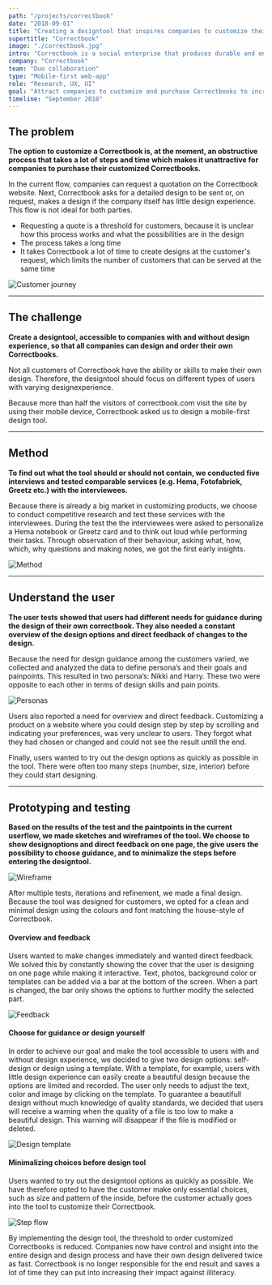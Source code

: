 ```yaml
---
path: "/projects/correctbook"
date: "2018-09-01"
title: "Creating a designtool that inspires companies to customize their endlessly reusable notebook"
supertitle: "Correctbook"
image: "./correctbook.jpg"
intro: "Correctbook is a social enterprise that produces durable and endlessly erasable notebooks. The profit from purchases goes to illiterate children in need of writing material. In order to raise more money for the children, Correctbook wants to attract companies to sell more notebooks by offering them an option to customize their own sustainable notebook."
company: "Correctbook"
team: "Duo collaboration"
type: "Mobile-first web-app"
role: "Research, UX, UI"
goal: "Attract companies to customize and purchase Correctbooks to increase the impact on illiteracy."
timeline: "September 2018"
---
```


## The problem

**The option to customize a Correctbook is, at the moment, an obstructive process that takes a lot of steps and time which makes it unattractive for companies to purchase their customized Correctbooks.**

In the current flow, companies can request a quotation on the Correctbook website. Next, Correctbook asks for a detailed design to be sent or, on request, makes a design if the company itself has little design experience. This flow is not ideal for both parties. 

- Requesting a quote is a threshold for customers, because it is unclear how this process works and what the possibilities are in the design
- The process takes a long time 
- It takes Correctbook a lot of time to create designs at the customer's request, which limits the number of customers that can be served at the same time

![Customer journey](customer-journey.jpg)

---

## The challenge

**Create a designtool, accessible to companies with and without design experience, so that all companies can design and order their own Correctbooks.**

Not all customers of Correctbook have the ability or skills to make their own design. Therefore, the designtool should focus on different types of users with varying designexperience.

Because more than half the visitors of correctbook.com visit the site by using their mobile device, Correctbook asked us to design a mobile-first design tool. 

---

## Method

**To find out what the tool should or should not contain, we conducted five interviews and tested comparable services (e.g. Hema, Fotofabriek, Greetz etc.) with the interviewees.**

Because there is already a big market in customizing products, we choose to conduct competitive research and test these services with the interviewees. During the test the the interviewees were asked to personalize a Hema notebook or Greetz card and to think out loud while performing their tasks. Through observation of their behaviour, asking what, how, which, why questions and making notes, we got the first early insights.

![Method](method-image.jpg)

---

## Understand the user

**The user tests showed that users had different needs for guidance during the design of their own correctbook. They also needed a constant overview of the design options and direct feedback of changes to the design.**

Because the need for design guidance among the customers varied, we collected and analyzed the data to define persona’s and their goals and painpoints. This resulted in two persona’s: Nikki and Harry. These two were opposite to each other in terms of design skills and pain points. 

![Personas](images-persona.jpg)

Users also reported a need for overview and direct feedback. Customizing a product on a website where you could design step by step by scrolling and indicating your preferences, was very unclear to users. They forgot what they had chosen or changed and could not see the result untill the end.

Finally, users wanted to try out the design options as quickly as possible in the tool. There were often too many steps (number, size, interior) before they could start designing.

---

## Prototyping and testing

**Based on the results of the test and the paintpoints in the current userflow, we made sketches and wireframes of the tool. We choose to show designoptions and direct feedback on one page, the give users the possibility to choose guidance, and to minimalize the steps before entering the designtool.**

![Wireframe](wireframe.jpg)

After multiple tests, iterations and refinement, we made a final design. Because the tool was designed for customers, we opted for a clean and minimal design using the colours and font matching the house-style of Correctbook.

#### Overview and feedback
Users wanted to make changes immediately and wanted direct feedback. We solved this by constantly showing the cover that the user is designing on one page while making it interactive. Text, photos, background color or templates can be added via a bar at the bottom of the screen. When a part is changed, the bar only shows the options to further modify the selected part.

![Feedback](interactie-en-feedback.jpg)

#### Choose for guidance or design yourself
In order to achieve our goal and make the tool accessible to users with and without design experience, we decided to give two design options: self-design or design using a template. With a template, for example, users with little design experience can easily create a beautiful design because the options are limited and recorded. The user only needs to adjust the text, color and image by clicking on the template. To guarantee a beautifull design without much knowledge of quality standards, we decided that users will receive a warning when the quality of a file is too low to make a beautiful design. This warning will disappear if the file is modified or deleted.

![Design template](ontwerpen-via-een-template.jpg)

#### Minimalizing choices before design tool
Users wanted to try out the designtool options as quickly as possible. We have therefore opted to have the customer make only essential choices, such as size and pattern of the inside, before the customer actually goes into the tool to customize their Correctbook.

![Step flow](korte-flow-van-stappen.jpg)

By implementing the design tool, the threshold to order customized Correctbooks is reduced. Companies now have control and insight into the entire design and design process and have their own design delivered twice as fast. Correctbook is no longer responsible for the end result and saves a lot of time they can put into increasing their impact against illiteracy.

